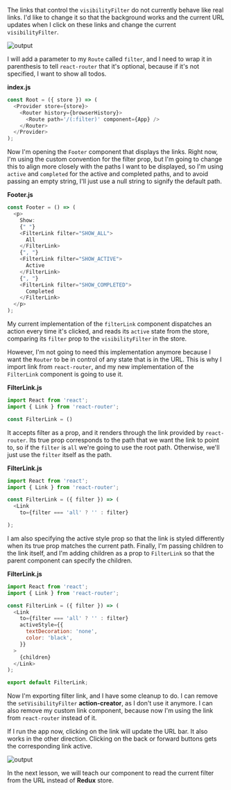 The links that control the `visibilityFilter` do not currently behave like real links. I'd like to change it so that the background works and the current URL updates when I click on these links and change the current `visibilityFilter`.


![output](https://res.cloudinary.com/dg3gyk0gu/image/upload/v1553542110/transcript-images/javascript-redux-navigating-with-react-router-link-output.jpg)


I will add a parameter to my `Route` called `filter`, and I need to wrap it in parenthesis to tell `react-router` that it's optional, because if it's not specified, I want to show all todos.

**index.js**
```javascript
const Root = ({ store }) => (
  <Provider store={store}>
    <Router history={browserHistory}>
      <Route path='/(:filter)' component={App} />
    </Router>
  </Provider>
);
```

Now I'm opening the `Footer` component that displays the links. Right now, I'm using the custom convention for the filter prop, but I'm going to change this to align more closely with the paths I want to be displayed, so I'm using `active` and `completed` for the active and completed paths, and to avoid passing an empty string, I'll just use a null string to signify the default path.

**Footer.js**
```javascript
const Footer = () => (
  <p>
    Show:
    {" "}
    <FilterLink filter="SHOW_ALL">
      All
    </FilterLink>
    {", "}
    <FilterLink filter="SHOW_ACTIVE">
      Active
    </FilterLink>
    {", "}
    <FilterLink filter="SHOW_COMPLETED">
      Completed
    </FilterLink>
  </p>
);
```

My current implementation of the `filterLink` component dispatches an action every time it's clicked, and reads its `active` state from the store, comparing its `filter` prop to the `visibilityFilter` in the store.

However, I'm not going to need this implementation anymore because I want the `Router` to be in control of any state that is in the URL. This is why I import link from `react-router`, and my new implementation of the `FilterLink` component is going to use it.

**FilterLink.js**
```javascript
import React from 'react';
import { Link } from 'react-router';

const FilterLink = ()
```

It accepts filter as a prop, and it renders through the link provided by `react-router`. Its true prop corresponds to the path that we want the link to point to, so if the `filter` is `all` we're going to use the root path. Otherwise, we'll just use the `filter` itself as the path.

**FilterLink.js**
```javascript
import React from 'react';
import { Link } from 'react-router';

const FilterLink = ({ filter }) => (
  <Link
    to={filter === 'all' ? '' : filter}

);
```

I am also specifying the active style prop so that the link is styled differently when its true prop matches the current path. Finally, I'm passing children to the link itself, and I'm adding children as a prop to `FilterLink` so that the parent component can specify the children.

**FilterLink.js**
```javascript
import React from 'react';
import { Link } from 'react-router';

const FilterLink = ({ filter }) => (
  <Link
    to={filter === 'all' ? '' : filter}
    activeStyle={{
      textDecoration: 'none',
      color: 'black',
    }}
  >
    {children}
  </Link>
);

export default FilterLink;
```

Now I'm exporting filter link, and I have some cleanup to do. I can remove the `setVisibilityFilter` **action-creator**, as I don't use it anymore. I can also remove my custom link component, because now I'm using the link from `react-router` instead of it.

If I run the app now, clicking on the link will update the URL bar. It also works in the other direction. Clicking on the back or forward buttons gets the corresponding link active.


![output](https://res.cloudinary.com/dg3gyk0gu/image/upload/v1553542110/transcript-images/javascript-redux-navigating-with-react-router-link-output2.jpg)


In the next lesson, we will teach our component to read the current filter from the URL instead of **Redux** store.